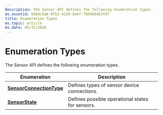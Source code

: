 ```yaml
---
Description: The Sensor API defines the following enumeration types.
ms.assetid: b684c9a6-87b1-4129-bdef-f859d9463fdf
title: Enumeration Types
ms.topic: article
ms.date: 05/31/2018
---
```


# Enumeration Types

The Sensor API defines the following enumeration types.



| Enumeration                                                                | Description                                      |
|----------------------------------------------------------------------------|--------------------------------------------------|
| [**SensorConnectionType**](https://msdn.microsoft.com/en-us/library/Dd318902(v=VS.85).aspx) | Defines types of sensor device connections.      |
| [**SensorState**](https://msdn.microsoft.com/en-us/library/Dd318905(v=VS.85).aspx)                   | Defines possible operational states for sensors. |



 

 

 



